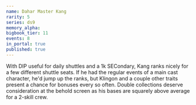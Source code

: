 ```yaml
---
name: Dahar Master Kang
rarity: 5
series: ds9
memory_alpha:
bigbook_tier: 11
events: 8
in_portal: true
published: true
---
```


With DIP useful for daily shuttles and a 1k SECondary, Kang ranks nicely for a few different shuttle seats. If he had the regular events of a main cast character, he'd jump up the ranks, but Klingon and a couple other traits present a chance for bonuses every so often. Double collections deserve consideration at the behold screen as his bases are squarely above average for a 2-skill crew.
